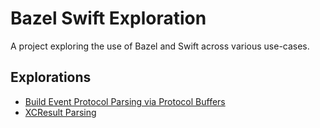 # Bazel Swift Exploration

A project exploring the use of Bazel and Swift across various use-cases.

## Explorations

- [Build Event Protocol Parsing via Protocol Buffers](src/bep)
- [XCResult Parsing](src/xcresult)
